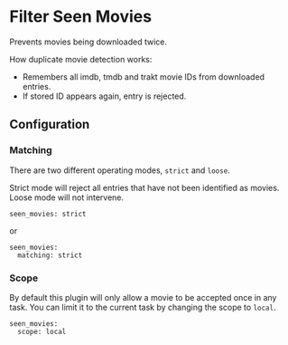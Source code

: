 # Filter Seen Movies

Prevents movies being downloaded twice.

How duplicate movie detection works:
 * Remembers all imdb, tmdb and trakt movie IDs from downloaded entries.
 * If stored ID appears again, entry is rejected.

## Configuration

### Matching

There are two different operating modes, `strict` and `loose`.

Strict mode will reject all entries that have not been identified as movies. Loose mode will not intervene.

```
seen_movies: strict
```
or
```
seen_movies:
  matching: strict
```

### Scope

By default this plugin will only allow a movie to be accepted once in any task. You can limit it to the current task by changing the scope to `local`.
```
seen_movies:
  scope: local
```